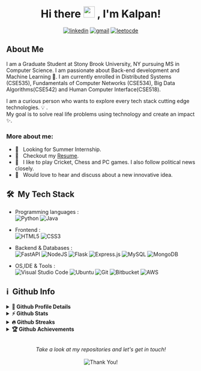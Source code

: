 <h1 align="center"> Hi there <img src="https://media.giphy.com/media/hvRJCLFzcasrR4ia7z/giphy.gif" width="30px"> , I'm Kalpan!</a> </h1>



<p align="center">
  <a href="https://www.linkedin.com/in/kalpan-tumdi"><img alt="linkedin" title="Linkedin" src="https://img.shields.io/badge/linkedin-%230077B5.svg?style=for-the-badge&logo=linkedin&logoColor=white"/></a>
  <a href="mailto:kalpantumdi@gmail.com"><img alt="gmail" title="gmail" src="https://img.shields.io/badge/Gmail-D14836?style=for-the-badge&logo=gmail&logoColor=white"/></a>
  <a href="https://www.leetcode.com/https://leetcode.com/Kalpan_13/"><img alt="leetocde" title="leetcode" src="https://img.shields.io/badge/LeetCode-000000?style=for-the-badge&logo=LeetCode&logoColor=#d16c06"/></a>
</p>

<h2>About Me</h2>

I am a Graduate Student at Stony Brook University, NY pursuing MS in Computer Science. I am passionate about Back-end development and Machine Learning 🚀. 
I am currently enrolled in Distributed Systems (CSE535), Fundamentals of Computer Networks (CSE534), Big Data Algorithms(CSE542) and Human Computer Interface(CSE518).


I am a curious person who wants to explore every tech stack cutting edge technologies. :bulb:  .<br>
My goal is to solve real life problems using technology and create an impact :sparkles:.

### More about me:

- 🤝 &nbsp; Looking for Summer Internship.
- 📝 &nbsp; Checkout my [Resume](https://drive.google.com/file/d/1DNIS4ylPS0YaK6kmMRuchsFxmA8nOI7C/view?usp=sharing).
- :ski: &nbsp; I like to play Cricket, Chess and PC games. I also follow political news closely. 
- 🌱 &nbsp; Would love to hear and discuss about a new innovative idea.

<h2> 🛠 &nbsp;My Tech Stack</h2>

- Programming languages : <br />
  ![Python](https://img.shields.io/badge/python-3670A0?style=for-the-badge&logo=python&logoColor=ffdd54)
  ![Java](https://img.shields.io/badge/java-%23ED8B00.svg?style=for-the-badge&logo=java&logoColor=white)
- Frontend : <br />
![HTML5](https://img.shields.io/badge/html5-%23E34F26.svg?style=for-the-badge&logo=html5&logoColor=white)
![CSS3](https://img.shields.io/badge/css3-%231572B6.svg?style=for-the-badge&logo=css3&logoColor=white)
- Backend & Databases : <br />
  ![FastAPI](https://img.shields.io/badge/FastAPI-005571?style=for-the-badge&logo=fastapi)
  ![NodeJS](https://img.shields.io/badge/node.js-6DA55F?style=for-the-badge&logo=node.js&logoColor=white)
  ![Flask](https://img.shields.io/badge/flask-%23000.svg?style=for-the-badge&logo=flask&logoColor=white)
  ![Express.js](https://img.shields.io/badge/express.js-%23404d59.svg?style=for-the-badge&logo=express&logoColor=%2361DAFB)
  ![MySQL](https://img.shields.io/badge/mysql-%2300f.svg?style=for-the-badge&logo=mysql&logoColor=white)
  ![MongoDB](https://img.shields.io/badge/MongoDB-%234ea94b.svg?style=for-the-badge&logo=mongodb&logoColor=white)

- OS,IDE & Tools : <br />
  ![Visual Studio Code](https://img.shields.io/badge/Visual%20Studio%20Code-0078d7.svg?style=for-the-badge&logo=visual-studio-code&logoColor=white)
  ![Ubuntu](https://img.shields.io/badge/Ubuntu-E95420?style=for-the-badge&logo=ubuntu&logoColor=white)
  ![Git](https://img.shields.io/badge/git-%23F05033.svg?style=for-the-badge&logo=git&logoColor=white)
  ![Bitbucket](https://img.shields.io/badge/bitbucket-%230047B3.svg?style=for-the-badge&logo=bitbucket&logoColor=white)
  ![AWS](https://img.shields.io/badge/AWS-%23FF9900.svg?style=for-the-badge&logo=amazon-aws&logoColor=white)
  
<h2>ℹ️ &nbsp;Github Info</h2>
<details>	
  <summary><b>🔎 Github Profile Details</b></summary>
<p align="center"><img height="180em" src="https://github-profile-summary-cards.vercel.app/api/cards/profile-details?username=Kalpan13&theme=github_dark" alt="Kalpan13" align = "center"/></p>
</details>
<details>	
  <summary><b>⚡ Github Stats</b></summary>
<p align="center"><img height="180em" src="https://github-readme-stats.vercel.app/api?username=Kalpan13&hide_border=true&count_private=true&show_icons=true&theme=radical" alt="Kalpan13" align = "center"/>
<img height="180em" src="https://github-readme-stats.vercel.app/api/top-langs?username=Kalpan13&show_icons=true&locale=en&layout=compact&hide_border=true&theme=radical" alt="Kalpan13" align = "center"/></p>
</details>
<details>
 <summary><b>🔥 Github Streaks</b></summary>
<p align="center"><img src="https://github-readme-streak-stats.herokuapp.com/?user=Kalpan138&theme=black-ice&hide_border=true&stroke=0000&background=0D1117&ring=e05397&fire=e05397&currStreakLabel=e05397" alt="Kalpan13" /></p>
</details>
<details>
 <summary><b>🏆 Github Achievements</b></summary>
<p align="center"> <a href="https://github.com/Kalpan13"><img src="https://github-profile-trophy.vercel.app/?username=Kalpan13&margin-w=5&theme=radical" alt="Kalpan13" /></a> </p>
</details>
<br>
 
<p align="center">
    <i>Take a look at my repositories and let's get in touch!</i><br><br>
   <img alt="Thank You!" title="Thank You" src="https://img.shields.io/badge/Thank-You-ff69b4.svg"/>
</p>

